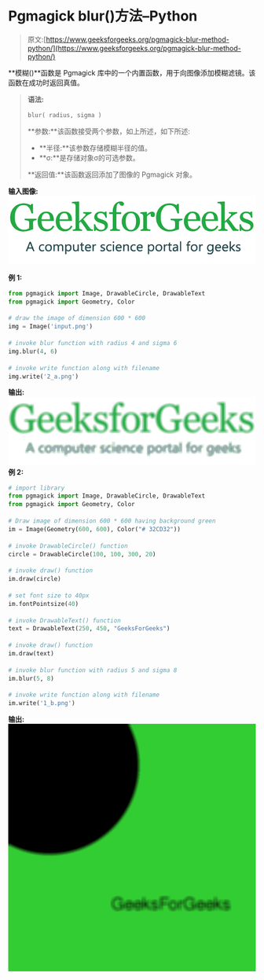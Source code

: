# Pgmagick blur()方法–Python

> 原文:[https://www.geeksforgeeks.org/pgmagick-blur-method-python/](https://www.geeksforgeeks.org/pgmagick-blur-method-python/)

**模糊()**函数是 Pgmagick 库中的一个内置函数，用于向图像添加模糊滤镜。该函数在成功时返回真值。

> **语法:**
> 
> ```py
> blur( radius, sigma )
> ```
> 
> **参数:**该函数接受两个参数，如上所述，如下所述:
> 
> *   **半径:**该参数存储模糊半径的值。
> *   **σ:**是存储对象σ的可选参数。
> 
> **返回值:**该函数返回添加了图像的 Pgmagick 对象。

**输入图像:**
![](img/4a43a98e9c0ff6dd3018f90f150a2a76.png)

**例 1:**

```py
from pgmagick import Image, DrawableCircle, DrawableText
from pgmagick import Geometry, Color

# draw the image of dimension 600 * 600
img = Image('input.png')

# invoke blur function with radius 4 and sigma 6
img.blur(4, 6)

# invoke write function along with filename
img.write('2_a.png')
```

**输出:**
![](img/4bf9a4833b2eeae6890d8252c4335781.png)
**例 2:**

```py
# import library
from pgmagick import Image, DrawableCircle, DrawableText
from pgmagick import Geometry, Color

# Draw image of dimension 600 * 600 having background green
im = Image(Geometry(600, 600), Color("# 32CD32"))

# invoke DrawableCircle() function
circle = DrawableCircle(100, 100, 300, 20)

# invoke draw() function
im.draw(circle)

# set font size to 40px
im.fontPointsize(40)

# invoke DrawableText() function
text = DrawableText(250, 450, "GeeksForGeeks")

# invoke draw() function
im.draw(text)

# invoke blur function with radius 5 and sigma 8
im.blur(5, 8)

# invoke write function along with filename
im.write('1_b.png')
```

**输出:**
![](img/d6df5e7a0b1833872e17b723c4ce3c65.png)
